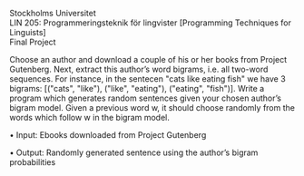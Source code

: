 
Stockholms Universitet<br>
LIN 205: Programmeringsteknik för lingvister [Programming Techniques for Linguists] <br>
Final Project

Choose an author and download a couple of his or her books from Project Gutenberg. Next, extract this author’s word bigrams, i.e. all two-word sequences. For instance, in the sentecen "cats like eating fish" we have 3 bigrams: [("cats", "like"), ("like", "eating"), ("eating", "fish")]. Write a program which generates random sentences given your chosen author’s bigram model. Given a previous word w, it should choose randomly from the words which follow w in the bigram model.

• Input: Ebooks downloaded from Project Gutenberg 

• Output: Randomly generated sentence using the author’s bigram probabilities
